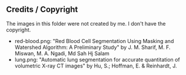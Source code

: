 ## Credits / Copyright

The images in this folder were not created by me. I don't have the copyright.

* red-blood.png: "Red Blood Cell Segmentation Using Masking and
Watershed Algorithm: A Preliminary Study" by J. M. Sharif, M. F. Miswan, M. A. Ngadi, Md Sah Hj
Salam
* lung.png: "Automatic lung segmentation for accurate quantitation of volumetric X-ray CT images" by Hu, S.; Hoffman, E. & Reinhardt, J.